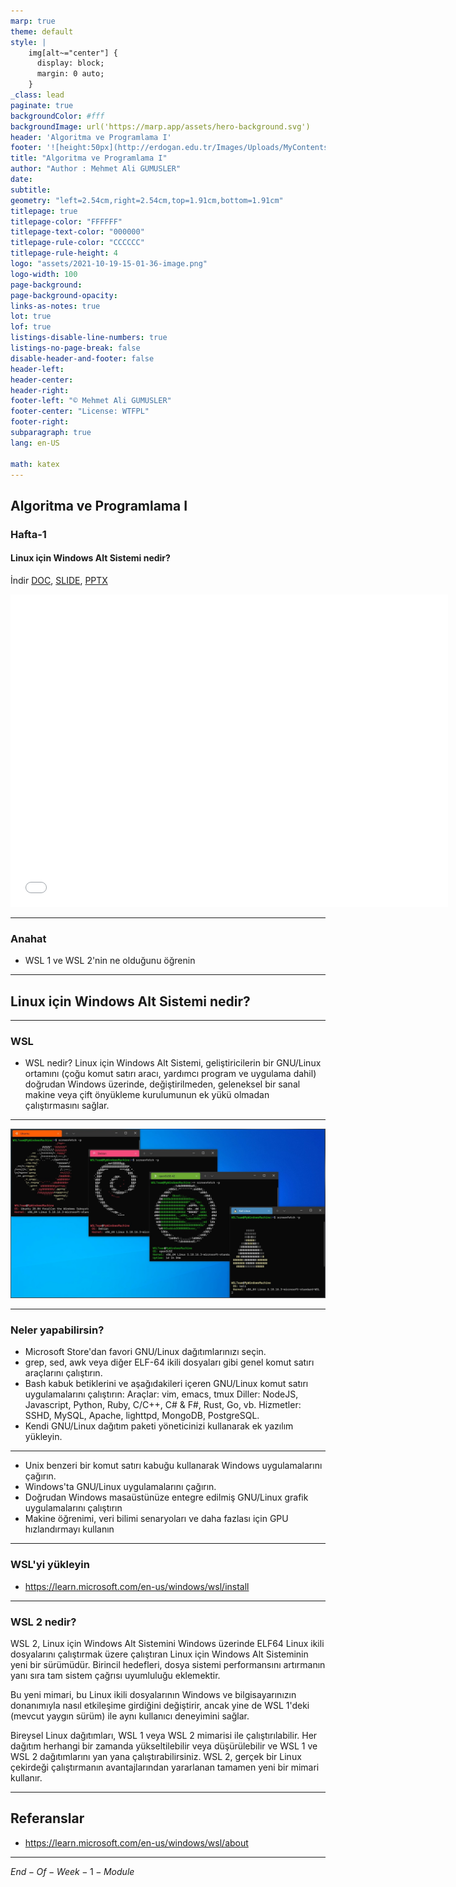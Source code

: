 ```yaml
---
marp: true
theme: default
style: |
    img[alt~="center"] {
      display: block;
      margin: 0 auto;
    }
_class: lead
paginate: true
backgroundColor: #fff
backgroundImage: url('https://marp.app/assets/hero-background.svg')
header: 'Algoritma ve Programlama I'
footer: '![height:50px](http://erdogan.edu.tr/Images/Uploads/MyContents/L_379-20170718142719217230.jpg) RTEU CE204 Hafta-1'
title: "Algoritma ve Programlama I"
author: "Author : Mehmet Ali GUMUSLER"
date:
subtitle: 
geometry: "left=2.54cm,right=2.54cm,top=1.91cm,bottom=1.91cm"
titlepage: true
titlepage-color: "FFFFFF"
titlepage-text-color: "000000"
titlepage-rule-color: "CCCCCC"
titlepage-rule-height: 4
logo: "assets/2021-10-19-15-01-36-image.png"
logo-width: 100 
page-background:
page-background-opacity:
links-as-notes: true
lot: true
lof: true
listings-disable-line-numbers: true
listings-no-page-break: false
disable-header-and-footer: false
header-left:
header-center:
header-right:
footer-left: "© Mehmet Ali GUMUSLER"
footer-center: "License: WTFPL"
footer-right:
subparagraph: true
lang: en-US 

math: katex
---
```


<!-- _backgroundColor: aquq -->

<!-- _color: orange -->

<!-- paginate: false -->

## Algoritma ve Programlama I

### Hafta-1

#### Linux için Windows Alt Sistemi nedir?

İndir [DOC](week-1.tr.md_doc.pdf), [SLIDE](week-1.tr.md_slide.pdf), [PPTX](week-1.tr.md_slide.pptx)

<iframe width=700, height=500 frameBorder=0 src="../week-1.tr.md_slide.html"></iframe>

---

<!-- paginate: true -->

### Anahat

- WSL 1 ve WSL 2'nin ne olduğunu öğrenin

---

## Linux için Windows Alt Sistemi nedir?

---

### WSL

- WSL nedir?
  Linux için Windows Alt Sistemi, geliştiricilerin bir GNU/Linux ortamını (çoğu komut satırı aracı, yardımcı program ve uygulama dahil) doğrudan Windows üzerinde, değiştirilmeden, geleneksel bir sanal makine veya çift önyükleme kurulumunun ek yükü olmadan çalıştırmasını sağlar.

---

![center h:400px](assets/wsl.png)

---

### Neler yapabilirsin?

- Microsoft Store'dan favori GNU/Linux dağıtımlarınızı seçin.
- grep, sed, awk veya diğer ELF-64 ikili dosyaları gibi genel komut satırı araçlarını çalıştırın.
- Bash kabuk betiklerini ve aşağıdakileri içeren GNU/Linux komut satırı uygulamalarını çalıştırın:
  Araçlar: vim, emacs, tmux
  Diller: NodeJS, Javascript, Python, Ruby, C/C++, C# & F#, Rust, Go, vb.
  Hizmetler: SSHD, MySQL, Apache, lighttpd, MongoDB, PostgreSQL.
- Kendi GNU/Linux dağıtım paketi yöneticinizi kullanarak ek yazılım yükleyin.

---

- Unix benzeri bir komut satırı kabuğu kullanarak Windows uygulamalarını çağırın.
- Windows'ta GNU/Linux uygulamalarını çağırın.
- Doğrudan Windows masaüstünüze entegre edilmiş GNU/Linux grafik uygulamalarını çalıştırın
- Makine öğrenimi, veri bilimi senaryoları ve daha fazlası için GPU hızlandırmayı kullanın

---

### WSL'yi yükleyin

- https://learn.microsoft.com/en-us/windows/wsl/install

---

### WSL 2 nedir?

WSL 2, Linux için Windows Alt Sistemini Windows üzerinde ELF64 Linux ikili dosyalarını çalıştırmak üzere çalıştıran Linux için Windows Alt Sisteminin yeni bir sürümüdür. Birincil hedefleri, dosya sistemi performansını artırmanın yanı sıra tam sistem çağrısı uyumluluğu eklemektir.

Bu yeni mimari, bu Linux ikili dosyalarının Windows ve bilgisayarınızın donanımıyla nasıl etkileşime girdiğini değiştirir, ancak yine de WSL 1'deki (mevcut yaygın sürüm) ile aynı kullanıcı deneyimini sağlar.

Bireysel Linux dağıtımları, WSL 1 veya WSL 2 mimarisi ile çalıştırılabilir. Her dağıtım herhangi bir zamanda yükseltilebilir veya düşürülebilir ve WSL 1 ve WSL 2 dağıtımlarını yan yana çalıştırabilirsiniz. WSL 2, gerçek bir Linux çekirdeği çalıştırmanın avantajlarından yararlanan tamamen yeni bir mimari kullanır.

--- 

## Referanslar

- https://learn.microsoft.com/en-us/windows/wsl/about

---

$End-Of-Week-1-Module$
